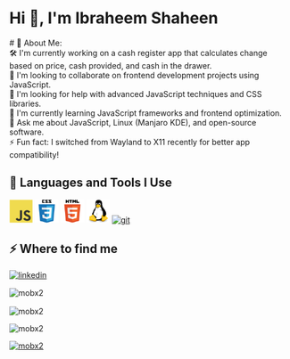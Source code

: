 <h1>Hi 👋, I'm Ibraheem Shaheen</h1>
# 💫 About Me: <br>
🛠️ I'm currently working on a cash register app that calculates change based on price, cash provided, and cash in the drawer.<br>🤝 I'm looking to collaborate on frontend development projects using JavaScript.<br>🌿 I'm looking for help with advanced JavaScript techniques and CSS libraries.<br>🌱 I'm currently learning JavaScript frameworks and frontend optimization.<br>💬 Ask me about JavaScript, Linux (Manjaro KDE), and open-source software.<br>⚡ Fun fact: I switched from Wayland to X11 recently for better app compatibility!<br>


<h2>🚀 Languages and Tools I Use</h2>
<p><a target="_blank" href="https://raw.githubusercontent.com/devicons/devicon/master/icons/javascript/javascript-original.svg" style="display: inline-block;"><img src="https://raw.githubusercontent.com/devicons/devicon/master/icons/javascript/javascript-original.svg" alt="javascript" width="42" height="42" /></a>
<a target="_blank" href="https://raw.githubusercontent.com/devicons/devicon/master/icons/css3/css3-original-wordmark.svg" style="display: inline-block;"><img src="https://raw.githubusercontent.com/devicons/devicon/master/icons/css3/css3-original-wordmark.svg" alt="css3" width="42" height="42" /></a>
<a target="_blank" href="https://raw.githubusercontent.com/devicons/devicon/master/icons/html5/html5-original-wordmark.svg" style="display: inline-block;"><img src="https://raw.githubusercontent.com/devicons/devicon/master/icons/html5/html5-original-wordmark.svg" alt="html5" width="42" height="42" /></a>
<a target="_blank" href="https://raw.githubusercontent.com/devicons/devicon/master/icons/linux/linux-original.svg" style="display: inline-block;"><img src="https://raw.githubusercontent.com/devicons/devicon/master/icons/linux/linux-original.svg" alt="linux" width="42" height="42" /></a>
<a target="_blank" href="https://www.vectorlogo.zone/logos/git-scm/git-scm-icon.svg" style="display: inline-block;"><img src="https://www.vectorlogo.zone/logos/git-scm/git-scm-icon.svg" alt="git" width="42" height="42" /></a></p>
<h2>⚡️ Where to find me</h2>
<p><a target="_blank" href="https://www.linkedin.com/in/https://www.linkedin.com/in/ibraheemshaheen/?lipi=urn%3Ali%3Apage%3Ad_flagship3_people%3B%2FxIhsDtzQO6ITWHvpx2TjQ%3D%3D" style="display: inline-block;"><img src="https://img.shields.io/badge/linkedin-logo?style=for-the-badge&logo=linkedin&logoColor=white&color=%230a77b6" alt="linkedin" /></a></p>
<p><img align="center" src="https://github-readme-stats.vercel.app/api?username=mobx2&show_icons=true&locale=en" alt="mobx2" /></p>
<p><img align="center" src="https://github-readme-streak-stats.herokuapp.com/?user=mobx2&" alt="mobx2" /></p>
<p><img src="https://github-readme-stats.vercel.app/api/top-langs?username=mobx2&show_icons=true&locale=en&layout=compact" alt="mobx2" /></p>
<p><a href="https://github.com/ryo-ma/github-profile-trophy"><img src="https://github-profile-trophy.vercel.app/?username=mobx2" alt="mobx2" /></a></p>
